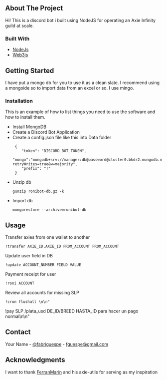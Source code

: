## About The Project

Hi! This is a discord bot i built using NodeJS for operating an Axie Infinity guild at scale.


### Built With

* [NodeJs](https://nodejs.org/en/)
* [Web3js](https://web3js.readthedocs.io/)


## Getting Started

I have put a mongo db for you to use it as a clean slate. I recommend using a mongoide so to import data from an excel or so. I use mingo.

### Installation

This is an example of how to list things you need to use the software and how to install them.

- Install MongoDB
- Create a Discord Bot Application
- Create a config.json file like this into Data folder
  ```
   {
      "token": "DISCORD_BOT_TOKEN",
      "mongo":"mongodb+srv://manager:db@password@cluster0.bkdr2.mongodb.net/myFirstDatabase?retryWrites=true&w=majority",
      "prefix": "!"
   }
  ```
* Unzip db
  ```
  gunzip ronibot-db.gz -k    
  ```
* Import db
  ```
  mongorestore --archive=ronibot-db
  ```



## Usage

Transfer axies from one wallet to another
```
!transfer AXIE_ID,AXIE_ID FROM_ACCOUNT FROM_ACCOUNT
```
Update user field in DB
```
!update ACCOUNT_NUMBER FIELD VALUE 
```
Payment receipt for user
```
!roni ACCOUNT
```
Review all accounts for missing SLP

```
!cron flushall \n\n"
```

!pay SLP /plata_usd DE_ID/BREED HASTA_ID para hacer un pago normal\n\n"


## Contact

Your Name - [@fabriguespe](https://twitter.com/fabriguespe) - fguespe@gmail.com



## Acknowledgments


I want to thank [FerranMarin](https://github.com/FerranMarin/) and his axie-utils for serving as my inspiration